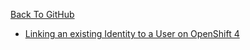 [Back To GitHub](https://github.com/ciis0)

* [Linking an existing Identity to a User on OpenShift 4](2021-08-20-ocp4-add-user-identity.md)

